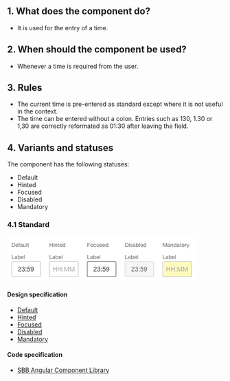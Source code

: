 ## 1. What does the component do?
* It is used for the entry of a time.


## 2. When should the component be used?
* Whenever a time is required from the user.


## 3. Rules 
* The current time is pre-entered as standard except where it is not useful in the context.
* The time can be entered without a colon. Entries such as 130, 1.30 or 1,30 are correctly reformated as 01:30 after leaving the field.


## 4. Variants and statuses
The component has the following statuses:
* Default
* Hinted
* Focused
* Disabled
* Mandatory

### 4.1 Standard
![Image of the time entry component](https://raw.githubusercontent.com/sbb-design-systems/design-system-webapp-documentation/master/documentation/components/timefield/images/Timefield_Default.png 'class: image')

#### Design specification
* [Default](https://www.sketch.com/s/58b25e4c-bf9c-4f74-973f-503538fcbea2/a/nKQDql#Inspector)
* [Hinted](https://www.sketch.com/s/58b25e4c-bf9c-4f74-973f-503538fcbea2/a/QqD1pb#Inspector)
* [Focused](https://www.sketch.com/s/58b25e4c-bf9c-4f74-973f-503538fcbea2/a/xz0Qe0#Inspector)
* [Disabled](https://www.sketch.com/s/58b25e4c-bf9c-4f74-973f-503538fcbea2/a/EAeGYq#Inspector)
* [Mandatory](https://www.sketch.com/s/58b25e4c-bf9c-4f74-973f-503538fcbea2/a/eKKqqKP#Inspector)

#### Code specification
* [SBB Angular Component Library](https://sbb-angular.app.sbb.ch/business/components/time-input)
